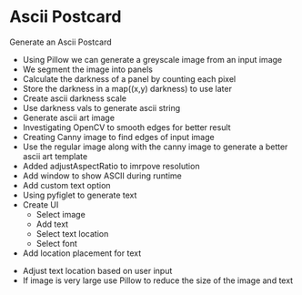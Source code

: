 # Ascii Postcard
 Generate an Ascii Postcard

+ Using Pillow we can generate a greyscale image from an input image
+ We segment the image into panels
+ Calculate the darkness of a panel by counting each pixel
+ Store the darkness in a map((x,y) darkness) to use later
+ Create ascii darkness scale
+ Use darkness vals to generate ascii string
+ Generate ascii art image
+ Investigating OpenCV to smooth edges for better result
+ Creating Canny image to find edges of input image
+ Use the regular image along with the canny image to generate a better ascii art template
+ Added adjustAspectRatio to imrpove resolution
+ Add window to show ASCII during runtime
+ Add custom text option
+ Using pyfiglet to generate text
+ Create UI
    + Select image
    + Add text
    + Select text location
    + Select font
+ Add location placement for text

- Adjust text location based on user input
- If image is very large use Pillow to reduce the size of the image and text
